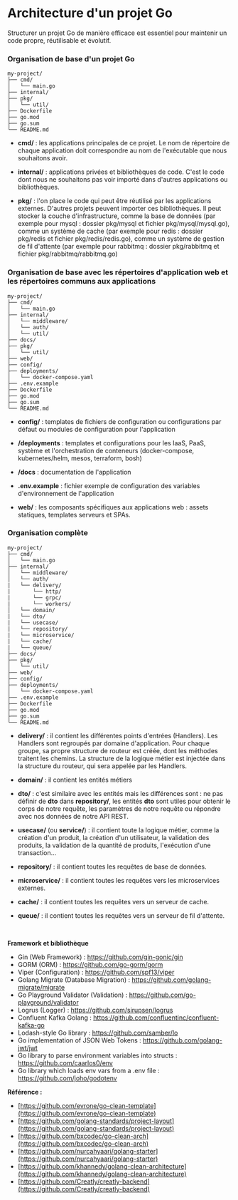 # Architecture d'un projet Go

Structurer un projet Go de manière efficace est essentiel pour maintenir un code propre, réutilisable et évolutif.

### Organisation de base d'un projet Go

```
my-project/
├── cmd/
│   └── main.go
├── internal/
├── pkg/
│   └── util/
├── Dockerfile
├── go.mod
├── go.sum
└── README.md
```

- **cmd/** : les applications principales de ce projet. Le nom de répertoire de chaque application doit correspondre au nom de l'exécutable que nous souhaitons avoir.

- **internal/** : applications privées et bibliothèques de code. C'est le code dont nous ne souhaitons pas voir importé dans d'autres applications ou bibliothèques.

- **pkg/** : l'on place le code qui peut être réutilisé par les applications externes. D'autres projets peuvent importer ces bibliothèques.
Il peut stocker la couche d'infrastructure, comme la base de données (par exemple pour mysql : dossier pkg/mysql et 
fichier pkg/mysql/mysql.go), comme un système de cache (par exemple pour redis : dossier pkg/redis et 
fichier pkg/redis/redis.go), comme un système de gestion de fil d'attente (par exemple pour rabbitmq : dossier pkg/rabbitmq 
et fichier pkg/rabbitmq/rabbitmq.go)

### Organisation de base avec les répertoires d'application web et les répertoires communs aux applications

```
my-project/
├── cmd/
│   └── main.go
├── internal/
│   └── middleware/
│   └── auth/
│   └── util/
├── docs/
├── pkg/
│   └── util/
├── web/
├── config/
├── deployments/
│   └── docker-compose.yaml
├── .env.example
├── Dockerfile
├── go.mod
├── go.sum
└── README.md
```

- **config/** : templates de fichiers de configuration ou configurations par défaut ou modules de configuration pour l'application

- **/deployments** : templates et configurations pour les IaaS, PaaS, système et l'orchestration de conteneurs (docker-compose, kubernetes/helm, mesos, terraform, bosh)

- **/docs** : documentation de l'application

- **.env.example** : fichier exemple de configuration des variables d'environnement de l'application

- **web/** : les composants spécifiques aux applications web : assets statiques, templates serveurs et SPAs.

### Organisation complète

```
my-project/
├── cmd/
│   └── main.go
├── internal/
│   └── middleware/
│   └── auth/
|   └── delivery/
|       └── http/
|       └── grpc/
|       └── workers/
│   └── domain/
|   └── dto/
|   └── usecase/
|   └── repository/
|   └── microservice/
|   └── cache/
|   └── queue/
├── docs/
├── pkg/
│   └── util/
├── web/
├── config/
├── deployments/
│   └── docker-compose.yaml
├── .env.example
├── Dockerfile
├── go.mod
├── go.sum
└── README.md
```

- **delivery/** : il contient les différentes points d'entrées (Handlers). Les Handlers sont regroupés par domaine d'application.
Pour chaque groupe, sa propre structure de routeur est créée, dont les méthodes traitent les chemins.
La structure de la logique métier est injectée dans la structure du routeur, qui sera appelée par les Handlers.

- **domain/** : il contient les entités métiers

- **dto/** : c'est similaire avec les entités mais les différences sont : ne pas définir de **dto** dans **repository/**, les entités **dto** 
sont utiles pour obtenir le corps de notre requête, les paramètres de notre requête ou répondre avec nos données de notre API REST.

- **usecase/** (ou **service/**) : il contient toute la logique métier, comme la création d'un produit, la création d'un utilisateur, 
la validation des produits, la validation de la quantité de produits, l'exécution d'une transaction...

- **repository/** : il contient toutes les requêtes de base de données.

- **microservice/** : il contient toutes les requêtes vers les microservices externes.

- **cache/** : il contient toutes les requêtes vers un serveur de cache.

- **queue/** : il contient toutes les requêtes vers un serveur de fil d'attente.

<br>

**Framework et bibliothèque**

- Gin (Web Framework) : https://github.com/gin-gonic/gin
- GORM (ORM) : https://github.com/go-gorm/gorm
- Viper (Configuration) : https://github.com/spf13/viper
- Golang Migrate (Database Migration) : https://github.com/golang-migrate/migrate
- Go Playground Validator (Validation) : https://github.com/go-playground/validator
- Logrus (Logger) : https://github.com/sirupsen/logrus
- Confluent Kafka Golang : https://github.com/confluentinc/confluent-kafka-go
- Lodash-style Go library : https://github.com/samber/lo
- Go implementation of JSON Web Tokens : https://github.com/golang-jwt/jwt
- Go library to parse environment variables into structs : https://github.com/caarlos0/env
- Go library which loads env vars from a .env file : https://github.com/joho/godotenv

**Référence :**

- [https://github.com/evrone/go-clean-template](https://github.com/evrone/go-clean-template)
- [https://github.com/golang-standards/project-layout](https://github.com/golang-standards/project-layout)
- [https://github.com/bxcodec/go-clean-arch](https://github.com/bxcodec/go-clean-arch)
- [https://github.com/nurcahyaari/golang-starter](https://github.com/nurcahyaari/golang-starter)
- [https://github.com/khannedy/golang-clean-architecture](https://github.com/khannedy/golang-clean-architecture)
- [https://github.com/Creatly/creatly-backend](https://github.com/Creatly/creatly-backend)